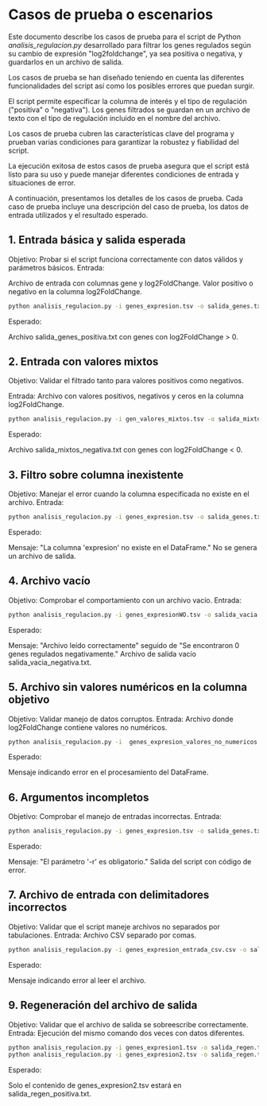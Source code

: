 # Casos de prueba o escenarios
Este documento describe los casos de prueba para el script de Python *analisis_regulacion.py* desarrollado para filtrar los genes regulados según su cambio de expresión "log2foldchange", ya sea positiva o negativa, y guardarlos en un archivo de salida.

Los casos de prueba se han diseñado teniendo en cuenta las diferentes funcionalidades del script así como los posibles errores que puedan surgir.

El script permite especificar la columna de interés y el tipo de regulación ("positiva" o "negativa"). Los genes filtrados se guardan en un archivo de texto con el tipo de regulación incluido en el nombre del archivo.

Los casos de prueba cubren las características clave del programa y prueban varias condiciones para garantizar la robustez y fiabilidad del script.

La ejecución exitosa de estos casos de prueba asegura que el script está listo para su uso y puede manejar diferentes condiciones de entrada y situaciones de error.

A continuación, presentamos los detalles de los casos de prueba. Cada caso de prueba incluye una descripción del caso de prueba, los datos de entrada utilizados y el resultado esperado.

## 1. Entrada básica y salida esperada

Objetivo: Probar si el script funciona correctamente con datos válidos y parámetros básicos.
Entrada:

Archivo de entrada con columnas gene y log2FoldChange.
Valor positivo o negativo en la columna log2FoldChange.

```bash
python analisis_regulacion.py -i genes_expresion.tsv -o salida_genes.txt -c log2FoldChange -r positiva
```
Esperado:

Archivo salida_genes_positiva.txt con genes con log2FoldChange > 0.

## 2. Entrada con valores mixtos
Objetivo: Validar el filtrado tanto para valores positivos como negativos.

Entrada:
Archivo con valores positivos, negativos y ceros en la columna log2FoldChange.
```bash
python analisis_regulacion.py -i gen_valores_mixtos.tsv -o salida_mixtos.txt -c log2FoldChange -r negativa
```
Esperado:

Archivo salida_mixtos_negativa.txt con genes con log2FoldChange < 0.

## 3. Filtro sobre columna inexistente
Objetivo: Manejar el error cuando la columna especificada no existe en el archivo.
Entrada:

```bash
python analisis_regulacion.py -i genes_expresion.tsv -o salida_genes.txt -c expresion -r positiva
```
Esperado:

Mensaje: "La columna 'expresion' no existe en el DataFrame."
No se genera un archivo de salida.

## 4. Archivo vacío
Objetivo: Comprobar el comportamiento con un archivo vacío.
Entrada:

```bash
python analisis_regulacion.py -i genes_expresionWO.tsv -o salida_vacia.txt -c log2FoldChange -r negativa
```
Esperado:

Mensaje: "Archivo leído correctamente" seguido de "Se encontraron 0 genes regulados negativamente."
Archivo de salida vacío salida_vacia_negativa.txt.

## 5. Archivo sin valores numéricos en la columna objetivo
Objetivo: Validar manejo de datos corruptos.
Entrada: Archivo donde log2FoldChange contiene valores no numéricos.

```bash
python analisis_regulacion.py -i  genes_expresion_valores_no_numericos.tsv -o salida_invalida.txt -c log2FoldChange -r positiva
```
Esperado:

Mensaje indicando error en el procesamiento del DataFrame.

## 6. Argumentos incompletos
Objetivo: Comprobar el manejo de entradas incorrectas.
Entrada:

```bash
python analisis_regulacion.py -i genes_expresion.tsv -o salida_genes.txt
```
Esperado:

Mensaje: "El parámetro '-r' es obligatorio."
Salida del script con código de error.

## 7. Archivo de entrada con delimitadores incorrectos
Objetivo: Validar que el script maneje archivos no separados por tabulaciones.
Entrada: Archivo CSV separado por comas.

```bash
python analisis_regulacion.py -i genes_expresion_entrada_csv.csv -o salida_genes.txt -c log2FoldChange -r positiva
```
Esperado:

Mensaje indicando error al leer el archivo.

## 9. Regeneración del archivo de salida
Objetivo: Validar que el archivo de salida se sobreescribe correctamente.
Entrada:
Ejecución del mismo comando dos veces con datos diferentes.

```bash
python analisis_regulacion.py -i genes_expresion1.tsv -o salida_regen.txt -c log2FoldChange -r positiva
python analisis_regulacion.py -i genes_expresion2.tsv -o salida_regen.txt -c log2FoldChange -r positiva
```
Esperado:

Solo el contenido de genes_expresion2.tsv estará en salida_regen_positiva.txt.

